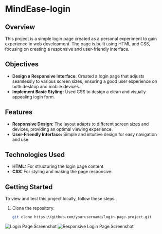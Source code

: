 # MindEase-login

## Overview

This project is a simple login page created as a personal experiment to gain experience in web development. The page is built using HTML and CSS, focusing on creating a responsive and user-friendly interface.

## Objectives

- **Design a Responsive Interface:** Created a login page that adjusts seamlessly to various screen sizes, ensuring a good user experience on both desktop and mobile devices.
- **Implement Basic Styling:** Used CSS to design a clean and visually appealing login form.

## Features

- **Responsive Design:** The layout adapts to different screen sizes and devices, providing an optimal viewing experience.
- **User-Friendly Interface:** Simple and intuitive design for easy navigation and use.

## Technologies Used

- **HTML:** For structuring the login page content.
- **CSS:** For styling and making the page responsive.

## Getting Started

To view and test this project locally, follow these steps:

1. Clone the repository:
   ```bash
   git clone https://github.com/yourusername/login-page-project.git
![Login Page Screenshot](img/example1.png)
![Responsive Login Page Screenshot](img/example2.png)
